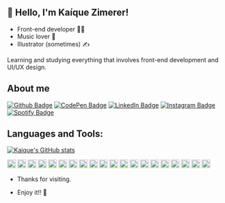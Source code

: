 ## :rocket: Hello, I'm Kaíque Zimerer!
 
- Front-end developer :man_technologist:
- Music lover :metal:
- Illustrator (sometimes) :writing_hand:

Learning and studying everything that involves front-end development and UI/UX design.

 
## About me 
[![Github Badge](https://img.shields.io/badge/-Github-000?style=flat-square&logo=Github&logoColor=white&link=https://github.com/kaiquezimerer)](https://github.com/kaiquezimerer)
[![CodePen Badge](https://img.shields.io/badge/Codepen-000?style=flat-square&logo=codepen&logoColor=white&link=https://codepen.io/kaiquezimerer)](https://codepen.io/kaiquezimerer)
[![LinkedIn Badge](https://img.shields.io/badge/-LinkedIn-blue?style=flat-square&logo=Linkedin&logoColor=white&link=https://www.linkedin.com/in/ka%C3%ADque-zimerer-005716b4/)](https://www.linkedin.com/in/ka%C3%ADque-zimerer-005716b4/)
[![Instagram Badge](https://img.shields.io/badge/Instagram-E4405F?style=flat-squaree&logo=instagram&logoColor=white&link=https://www.instagram.com/kaiquezimerer)](https://www.instagram.com/kaiquezimerer)
[![Spotify Badge](https://img.shields.io/badge/Spotify-1ED760?&style=flat-square&logo=spotify&logoColor=white&link=https://open.spotify.com/user/kaiquezimerer)](https://open.spotify.com/user/kaiquezimerer)

## Languages and Tools:
[![Kaique's GitHub stats](https://github-readme-stats.vercel.app/api?username=kaiquezimerer&count_private=true&theme=dracula)](https://github.com/kaiquezimerer/github-readme-stats)

<code><img height="20" src="https://img.shields.io/badge/VisualStudioCode-0078d7.svg?style=for-the-badge&logo=visual-studio-code&logoColor=white"/></code>
<code><img height="20" src="https://img.shields.io/badge/Git-F05032?style=for-the-badge&logo=git&logoColor=white"></code>
<code><img height="20" src="https://img.shields.io/badge/JavaScript-323330?style=for-the-badge&logo=javascript&logoColor=F7DF1E"></code>
<code><img height="20" src="https://img.shields.io/badge/HTML-239120?style=for-the-badge&logo=html5&logoColor=white"></code>
<code><img height="20" src="https://img.shields.io/badge/CSS-239120?&style=for-the-badge&logo=css3&logoColor=white"></code>
<code><img height="20" src="https://img.shields.io/badge/SASS-hotpink.svg?style=for-the-badge&logo=SASS&logoColor=white"/></code>
<code><img height="20" src="https://img.shields.io/badge/React-007ACC?style=for-the-badge&logo=react&logoColor=white"></code>
<code><img height="20" src="https://img.shields.io/badge/TypeScript-007ACC?style=for-the-badge&logo=typescript&logoColor=white"></code>
<code><img height="20" src="https://img.shields.io/badge/styled--components-DB7093?style=for-the-badge&logo=styled-components&logoColor=white"/></code>
<code><img height="20" src="https://img.shields.io/badge/materialui-%230081CB.svg?style=for-the-badge&logo=material-ui&logoColor=white"/></code>
<code><img height="20" src="https://img.shields.io/badge/nextjs-%23000000.svg?style=for-the-badge&logo=next.js&logoColor=white"/></code>
<code><img height="20" src="https://img.shields.io/badge/node.js-%2343853D.svg?style=for-the-badge&logo=node-dot-js&logoColor=white"/></code>
<code><img height="20" src="https://img.shields.io/badge/express.js-%23404d59.svg?style=for-the-badge&logo=express&logoColor=%2361DAFB"/></code>
<code><img height="20" src="https://img.shields.io/badge/firebase-%23039BE5.svg?style=for-the-badge&logo=firebase"/></code>
<code><img height="20" src="https://img.shields.io/badge/-jest-%23C21325?style=for-the-badge&logo=jest&logoColor=white"/></code>
<code><img height="20" src="https://img.shields.io/badge/react_native-%2320232a.svg?style=for-the-badge&logo=react&logoColor=%2361DAFB"/></code>
<code><img height="20" src="https://img.shields.io/badge/docker-%230db7ed.svg?style=for-the-badge&logo=docker&logoColor=white"/></code>
<code><img height="20" src="https://img.shields.io/badge/AWS-%23FF9900.svg?style=for-the-badge&logo=amazon-aws&logoColor=white"/></code>
<code><img height="20" src="https://img.shields.io/badge/GoogleCloud-%234285F4.svg?style=for-the-badge&logo=google-cloud&logoColor=white"/></code>
<code><img height="20" src="https://img.shields.io/badge/figma-%23F24E1E.svg?style=for-the-badge&logo=figma&logoColor=white"/></code>

- Thanks for visiting. 
 
- Enjoy it!! 🤖
